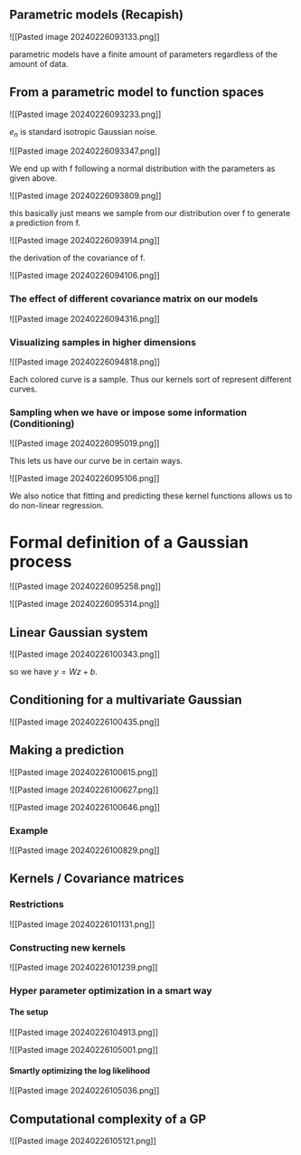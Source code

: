 
##  Parametric models (Recapish)

![[Pasted image 20240226093133.png]]

parametric models have a finite amount of parameters regardless of the amount of data.
## From a parametric model to function spaces

![[Pasted image 20240226093233.png]]

$e_n$ is standard isotropic Gaussian noise.

![[Pasted image 20240226093347.png]]

We end up with f following a normal distribution with the parameters as given above.

![[Pasted image 20240226093809.png]]

this basically just means we sample from our distribution over f to generate a prediction from f.

![[Pasted image 20240226093914.png]]

the derivation of the covariance of f.

![[Pasted image 20240226094106.png]]

### The effect of different covariance matrix on our models

![[Pasted image 20240226094316.png]]

### Visualizing samples in higher dimensions

![[Pasted image 20240226094818.png]]

Each colored curve is a sample. Thus our kernels sort of represent different curves.

### Sampling when we have or impose some information (Conditioning)

![[Pasted image 20240226095019.png]]

This lets us have our curve be in certain ways.

![[Pasted image 20240226095106.png]]

We also notice that fitting and predicting these kernel functions allows us to do non-linear regression.

# Formal definition of a Gaussian process

![[Pasted image 20240226095258.png]]

![[Pasted image 20240226095314.png]]

## Linear Gaussian system

![[Pasted image 20240226100343.png]]

so we have $y = Wz + b$.

## Conditioning for a multivariate Gaussian

![[Pasted image 20240226100435.png]]

## Making a prediction

![[Pasted image 20240226100615.png]]

![[Pasted image 20240226100627.png]]

![[Pasted image 20240226100646.png]]

### Example

![[Pasted image 20240226100829.png]]


## Kernels / Covariance matrices

### Restrictions

![[Pasted image 20240226101131.png]]

### Constructing new kernels

![[Pasted image 20240226101239.png]]


### Hyper parameter optimization in a smart way


#### The setup

![[Pasted image 20240226104913.png]]

![[Pasted image 20240226105001.png]]

#### Smartly optimizing the log likelihood

![[Pasted image 20240226105036.png]]

## Computational complexity of a GP

![[Pasted image 20240226105121.png]]







